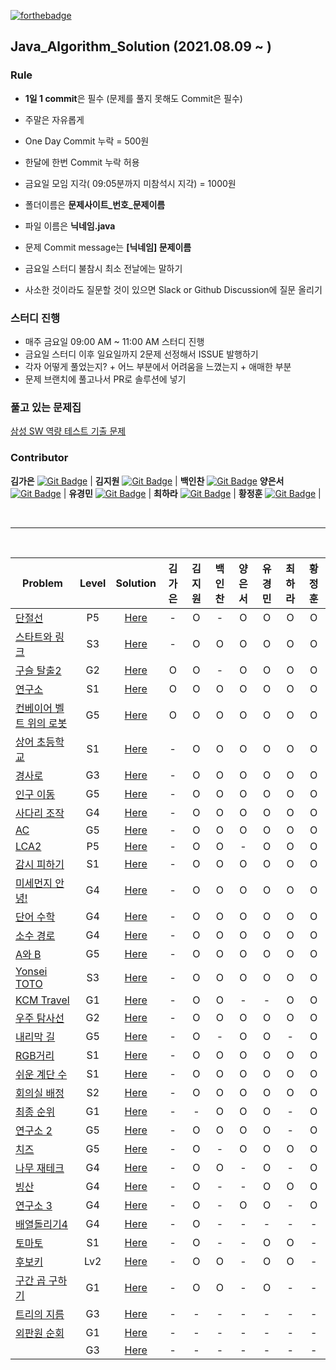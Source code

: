 [![forthebadge](https://forthebadge.com/images/badges/made-with-java.svg)](https://forthebadge.com)

## Java_Algorithm_Solution (2021.08.09 ~ )

### Rule
- **1일 1 commit**은 필수 (문제를 풀지 못해도 Commit은 필수)
- 주말은 자유롭게
- One Day Commit 누락 = 500원
- 한달에 한번 Commit 누락 허용
- 금요일 모임 지각( 09:05분까지 미참석시 지각) = 1000원

- 폴더이름은 **문제사이트_번호_문제이름**
- 파일 이름은 **닉네임.java**
- 문제 Commit message는 **[닉네임] 문제이름**

- 금요일 스터디 불참시 최소 전날에는 말하기
- 사소한 것이라도 질문할 것이 있으면 Slack or Github Discussion에 질문 올리기


### 스터디 진행
- 매주 금요일 09:00 AM ~ 11:00 AM 스터디 진행
- 금요일 스터디 이후 일요일까지 2문제 선정해서 ISSUE 발행하기
- 각자 어떻게 풀었는지? + 어느 부분에서 어려움을 느꼈는지 + 애매한 부분
- 문제 브랜치에 풀고나서 PR로 솔루션에 넣기


### 풀고 있는 문제집
[삼성 SW 역량 테스트 기출 문제](https://www.acmicpc.net/workbook/view/1152)




<!-- ### Member

<table>
    <tr align="center">
        <td style="min-width: 100px;">
            <a href="https://github.com/kl529">
              <img src="https://github.com/kl529.png" width="100">
              <br />
              <b> 리바 </b>
            </a>
        </td>
        <td style="min-width: 100px;">
            <a href="https://github.com/harachoi">
              <img src="https://github.com/harachoi.png" width="100">
              <br />
              <b> 최하라 </b>
            </a>
        </td>
        <td style="min-width: 100px;">
            <a href="https://github.com/wjdgns7712">
              <img src="https://github.com/wjdgns7712.png" width="100">
              <br />
              <b> 황정훈(jh) </b>
            </a>
        </td>
        <td style="min-width: 100px;">
            <a href="https://github.com/yukyeongmin">
              <img src="https://github.com/yukyeongmin.png" width="100">
              <br />
              <b> yukyeongmin </b>
            </a>
        </td>
    </tr>
</table> -->

### Contributor

**김가은** [![Git Badge](http://img.shields.io/badge/-Github-black?style=flat-square&logo=github)](https://github.com/blingaeun) | 
**김지원** [![Git Badge](http://img.shields.io/badge/-Github-black?style=flat-square&logo=github)](https://github.com/kl529) | 
**백인찬** [![Git Badge](http://img.shields.io/badge/-Github-black?style=flat-square&logo=github)](https://github.com/dls4585)
**양은서** [![Git Badge](http://img.shields.io/badge/-Github-black?style=flat-square&logo=github)](https://github.com/yess98) | 
**유경민** [![Git Badge](http://img.shields.io/badge/-Github-black?style=flat-square&logo=github)](https://github.com/yukyeongmin) | 
**최하라** [![Git Badge](http://img.shields.io/badge/-Github-black?style=flat-square&logo=github)](https://github.com/harachoi) | 
**황정훈** [![Git Badge](http://img.shields.io/badge/-Github-black?style=flat-square&logo=github)](https://github.com/wjdgns7712) |

<br>
<hr>
<br>

|Problem|Level|Solution|                                                                                              김가은|김지원|백인찬|양은서|유경민|최하라|황정훈|
|-------|:---:|:------:|:---:|:---:|:---:|:---:|:---:|:---:|:---:|
|[단절선](https://www.acmicpc.net/problem/11400)|P5|[Here](./solution/BOJ_11400_단절선)                                  |  -  |  O  |  -  |  O  |  O  |  O  |  O  |
|[스타트와 링크](https://www.acmicpc.net/problem/14889)|S3|[Here](./solution/BOJ_14889_스타트와-링크)                    |  -  |  O  |  O  |  O  |  O  |  O  |  O  |
|[구슬 탈출2](https://www.acmicpc.net/problem/13460)|G2|[Here](./solution/BOJ_13460_구슬-탈출2)                          |  O  |  O  |  -  |  O  |  O  |  O  |  O  |
|[연구소](https://www.acmicpc.net/problem/14502)|S1|[Here](./solution/BOJ_14502_연구소)                                  |  O  |  O  |  O  |  O  |  O  |  O  |  O  |
|[컨베이어 벨트 위의 로봇](https://www.acmicpc.net/problem/20055)|G5|[Here](./solution/BOJ_20055_컨베이어-벨트-위의-로봇) |  O  |  O  |  O  |  O  |  O  |  O  |  O  |
|[상어 초등학교](https://www.acmicpc.net/problem/21608)|S1|[Here](./solution/BOJ_21608_상어초등학교)                     |  -  |  O  |  O  |  O  |  O  |  O  |  O  |
|[경사로](https://www.acmicpc.net/problem/14890)|G3|[Here](./solution/BOJ_14890_경사로)                                  |  -  |  O  |  O  |  O  |  O  |  O  |  O  |
|[인구 이동](https://www.acmicpc.net/problem/16234)|G5|[Here](./solution/BOJ_16234_인구-이동)                            |  -  |  O  |  O  |  O |  O  |  O  |  O  |
|[사다리 조작](https://www.acmicpc.net/problem/15684)|G4|[Here](./solution/BOJ_15684_사다리-조작)                        |  -  |  O  |  O  |  O |  O  |  O  |  O  |
|[AC](https://www.acmicpc.net/problem/5430)|G5|[Here](./solution/BOJ_5430_AC)                                           |  -  |  O  |  O  |  O  |  O  |  O  |  O  |
|[LCA2](https://www.acmicpc.net/problem/11438)|P5|[Here](./solution/BOJ_11438_LCA2)                                     |  -  |  O  |  O  |  -  |  O  |  O  |  O  |
|[감시 피하기](https://www.acmicpc.net/problem/18428)|S1|[Here](./solution/BOJ_18428_감시-피하기)                        |  -  |  O  |  O  |  O  |  O  |  O  |  O  |
|[미세먼지 안녕!](https://www.acmicpc.net/problem/17144)|G4|[Here](./solution/BOJ_17144_미세먼지-안녕!)                  |  -  |  O  |  O  |  O  |  O  |  O  |  O  |
|[단어 수학](https://www.acmicpc.net/problem/1339)|G4|[Here](./solution/BOJ_1339_단어-수학)                              |  -  |  O  |  O  |  O  |  O  |  O  |  O  |
|[소수 경로](https://www.acmicpc.net/problem/1963)|G4|[Here](./solution/BOJ_1963_소수-경로)                              |  -  |  O  |  O  |  O  |  O  |  O  |  O  |
|[A와 B](https://www.acmicpc.net/problem/12904)|G5|[Here](./solution/BOJ_12904_A와-B)                                   |  -  |  O  |  O  |  O  |  O  |  O  |  O  |
|[Yonsei TOTO](https://www.acmicpc.net/problem/12018)|S3|[Here](./solution/BOJ_12018_Yonsei-TOTO)                      |  -  |  O  |  O  |  O  |  O  |  O  |  O  |
|[KCM Travel](https://www.acmicpc.net/problem/10217)|G1|[Here](./solution/BOJ_10217_KCM-Travel)                        |  -  |  O  |  O  |  -  |  -  |  O  |  O  |
|[우주 탐사선](https://www.acmicpc.net/problem/17182)|G2|[Here](./solution/BOJ_17182_우주-탐사선)                        |  -  |  O  |  O  |  O  |  O  |  O  |  O  |
|[내리막 길](https://www.acmicpc.net/problem/1520)|G5|[Here](./solution/BOJ_1520_내리막-길)                              |  -  |  O  |  -  |  O  |  O  |  -  |  O  |
|[RGB거리](https://www.acmicpc.net/problem/1149)|S1|[Here](./solution/BOJ_1149_RGB거리)                                 |  -  |  O  |  O  |  O  |  O  |  O  |  O  |
|[쉬운 계단 수](https://www.acmicpc.net/problem/10844)|S1|[Here](./solution/BOJ_10844_쉬운-계단-수)                     |  -  |  O  |  O  |   O |  O  |  O  |  O  |
|[회의실 배정](https://www.acmicpc.net/problem/1931)|S2|[Here](./solution/BOJ_1931_회의실배정)                          |  -  |  O  |  O  |    O |  O  |  O  |  O  |
|[최종 순위](https://www.acmicpc.net/problem/3665)|G1|[Here](./solution/BOJ_3665_최종순위)                              |  -  |  -  |  O  |    O |  O  |  -  |  O  |
|[연구소 2](https://www.acmicpc.net/problem/17141)|G5|[Here](./solution/BOJ_17141_연구소-2)                             |  -  |  O  |  O  |   O |  O  |  -  |  O  |
|[치즈](https://www.acmicpc.net/problem/2636)|G5|[Here](./solution/BOJ_2636_치즈)                                       |  -  |  O  |  -  |   O |  O  |  O  |  O  |
|[나무 재테크](https://www.acmicpc.net/problem/16235)|G4|[Here](./solution/BOJ_16235_나무-재테크)                       |  -  |  O  |  O  |  -  |  O  |  -  |  O  |
|[빙산](https://www.acmicpc.net/problem/2573)|G4|[Here](./solution/BOJ_2573_빙산)                                       |  -  |  O  |  -  |  -  |  O  |  O  |  O  |
|[연구소 3](https://www.acmicpc.net/problem/17142)|G4|[Here](./solution/BOJ_17142_연구소-3)                             |  -  |  O  |  -  |  O  |  O  |  -  |  O  |
|[배열돌리기4](https://www.acmicpc.net/problem/17406)|G4|[Here](./solution/BOJ_17406_배열돌리기)                        |  -  |  O  |  -  |  -  |  -  |  -  |  -  |
|[토마토](https://www.acmicpc.net/problem/7576)|S1|[Here](./solution/BOJ_7576_토마토)                                   |  -  |  O  |  -  |  -  |  O  |  O  |  -  |
|[후보키](https://programmers.co.kr/learn/courses/30/lessons/42890)|Lv2|[Here](./solution/Programmers_후보키)           |  -  |  O  |  O  |  -  |  O  |  O  |  -  |
|[구간 곱 구하기](https://www.acmicpc.net/problem/11505)|G1|[Here](.)                                                   |  -  |  O  |  O  |  -  |  O  |  -  |  -  |
|[트리의 지름](https://www.acmicpc.net/problem/1167)|G3|[Here](./solution/BOJ_1167_트리의-지름)                        |  -  |  -  |  -  |  -  |  -  |  -  |  -  |
|[외판원 순회](https://www.acmicpc.net/problem/2098)|G1|[Here](./solution/BOJ_2098_외판원-순회)                        |  -  |  -  |  -  |  -  |  -  |  -  |  -  |
|[](https://www.acmicpc.net/problem/)|G3|[Here](./solution/)                        |  -  |  -  |  -  |  -  |  -  |  -  |  -  |
<br>
